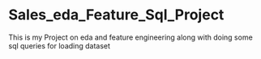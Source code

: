 # Sales_eda_Feature_Sql_Project
This is my Project on eda and feature engineering along with doing some sql queries for loading dataset

 
 
  
 
